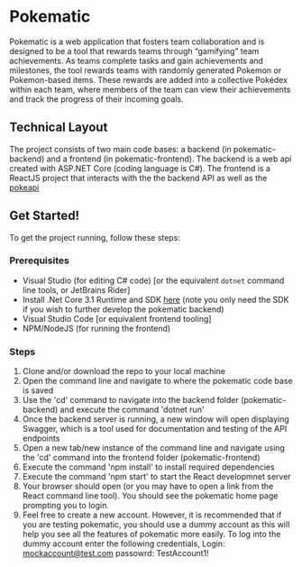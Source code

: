 # Pokematic
Pokematic is a web application that fosters team collaboration and is designed to be a tool that rewards teams through “gamifying” team achievements. As teams complete tasks and gain achievements and milestones, the tool rewards teams with randomly generated Pokemon or Pokemon-based items. These rewards are added into a collective Pokédex within each team, where members of the team can view their achievements and track the progress of their incoming goals.

## Technical Layout

The project consists of two main code bases: a backend (in pokematic-backend) and a frontend (in pokematic-frontend). The backend is a web api created with ASP.NET Core (coding language is C#). The frontend is a ReactJS project that interacts with the  the backend API as well as the [pokeapi](https://pokeapi.co/)

## Get Started!

To get the project running, follow these steps:

### Prerequisites
- Visual Studio (for editing C# code) [or the equivalent `dotnet` command line tools, or JetBrains Rider]
- Install .Net Core 3.1 Runtime and SDK [here](https://dotnet.microsoft.com/download) (note you only need the SDK if you wish to further develop the pokematic backend)
- Visual Studio Code [or equivalent frontend tooling]
- NPM/NodeJS (for running the frontend)

### Steps
1. Clone and/or download the repo to your local machine
2. Open the command line and navigate to where the pokematic code base is saved
3. Use the 'cd' command to navigate into the backend folder (pokematic-backend) and execute the command 'dotnet run'
4. Once the backend server is running, a new window will open displaying Swagger, which is a tool used for documentation and testing of the API endpoints
5. Open a new tab/new instance of the command line and navigate using the 'cd' command into the frontend folder (pokematic-frontend)
6. Execute the command 'npm install' to install required dependencies 
6. Execute the command 'npm start' to start the React developmnet server
7. Your browser should open (or you may have to open a link from the React command line tool). You should see the pokematic home page prompting you to login.
8. Feel free to create a new account. However, it is recommended that if you are testing pokematic, you should use a dummy account as this will help you see all the features of pokematic more easily. To log into the dummy account enter the following credentials,
Login: mockaccount@test.com
passowrd: TestAccount1!
